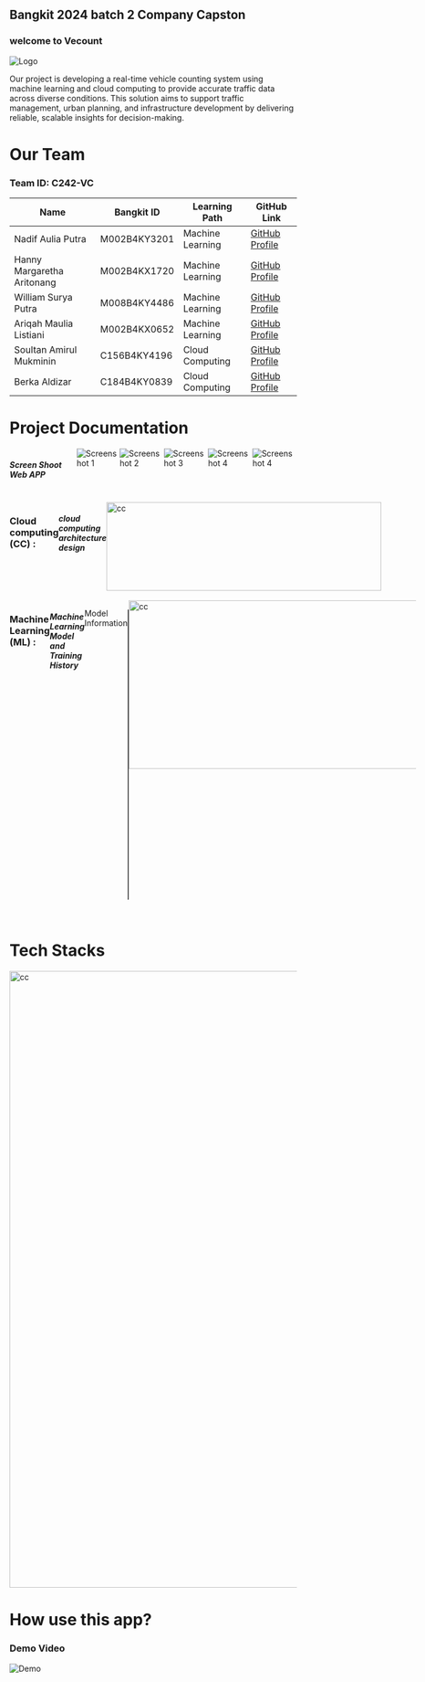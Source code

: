 ## Bangkit 2024 batch 2 Company Capston
<h3>welcome to Vecount</h3>

![Logo ](github_asset/)

Our project is developing a real-time vehicle counting system using machine learning and cloud computing to provide accurate traffic data across diverse conditions. This solution aims to support traffic management, urban planning, and infrastructure development by delivering reliable, scalable insights for decision-making.

# Our Team

### Team ID: C242-VC

| Name                     | Bangkit ID    | Learning Path       | GitHub Link                               |
|--------------------------|---------------|---------------------|-------------------------------------------|
| Nadif Aulia Putra    |  M002B4KY3201 | Machine Learning    | [GitHub Profile](https://github.com/)  |
| Hanny Margaretha Aritonang| M002B4KX1720  | Machine Learning    | [GitHub Profile](https://github.com/)  |
| William Surya Putra      | M008B4KY4486   | Machine Learning    | [GitHub Profile](https://github.com/)|
| Ariqah Maulia Listiani   |  M002B4KX0652   | Machine Learning     | [GitHub Profile](https://github.com/)|
| Soultan Amirul Mukminin    | C156B4KY4196   | Cloud Computing     | [GitHub Profile](https://github.com/soul222)   |
| Berka Aldizar  | C184B4KY0839   | Cloud Computing  | [GitHub Profile](https://github.com/)|


# Project Documentation
<!DOCTYPE html>
<html lang="id">
<head>
</head>
<body>
  <div style="display: flex; justify-content: space-between;">
<h5>Screen Shoot Web APP</h5>
  <img src="github_asset/" alt="Screenshot 1">
  <img src="github_asset/" alt="Screenshot 2">
  <img src="github_asset/" alt="Screenshot 3">
  <img src="github_asset/" alt="Screenshot 4">
  <img src="github_asset/" alt="Screenshot 4">
  </div>
  <br>
  <div style="display: flex; justify-content: space-between;">
  <h3> Cloud computing (CC) : </h3>
  <h5> cloud computing architecture design</h5>
  <img src="github_asset/" alt="cc" width="482" height="155">
  </div>
  <br>
  <div style="display: flex; justify-content: space-between;">
  <h3> Machine Learning (ML) : </h3>
  <h5> Machine Learning Model and Training History</h5>
  <p>Model Information</p>
  <table border="1" cellpadding="8">
    <tr>
      <th>Layer (type)</th>
      <th>Output Shape</th>
      <th>Param #</th>
    </tr>
    <tr>
      <td>mobilenetv2_1.00_224 (Functional)</td>
      <td>(None, 7, 7, 1280)</td>
      <td>2257984</td>
    </tr>
    <tr>
      <td>global_average_pooling2d_1 (GlobalAveragePooling2D)</td>
      <td>(None, 1280)</td>
      <td>0</td>
    </tr>
    <tr>
      <td>dense_2 (Dense)</td>
      <td>(None, 128)</td>
      <td>163968</td>
    </tr>
    <tr>
      <td>dropout_1 (Dropout)</td>
      <td>(None, 128)</td>
      <td>0</td>
    </tr>
    <tr>
      <td>dense_3 (Dense)</td>
      <td>(None, 6)</td>
      <td>774</td>
    </tr>
    <tr>
      <td colspan="2">Total params</td>
      <td>2422726 (9.24 MB)</td>
    </tr>
    <tr>
      <td colspan="2">Trainable params</td>
      <td>164742 (643.52 KB)</td>
    </tr>
    <tr>
      <td colspan="2">Non-trainable params</td>
      <td>2257984 (8.61 MB)</td>
    </tr>
  </table>
  <br>
  <img src="github_asset/" alt="cc" width="595" height="295">
  </div>
</body>
</html>
<br>

# Tech Stacks
<img src="github_asset/" alt="cc" width="1080">

# How use this app?

### Demo Video

![Demo]()
